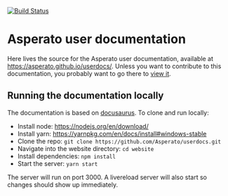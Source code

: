 [![Build Status](https://travis-ci.com/Asperato/userdocs.svg?branch=master)](https://travis-ci.com/Asperato/userdocs)

# Asperato user documentation

Here lives the source for the Asperato user documentation, available at https://asperato.github.io/userdocs/. Unless you want to contribute to this documentation, you probably want to go there to [view it](https://asperato.github.io/userdocs/).

## Running the documentation locally
The documentation is based on [docusaurus](https://docusaurus.io/). To clone and run locally:

 - Install node: https://nodejs.org/en/download/
 - Install yarn: https://yarnpkg.com/en/docs/install#windows-stable
 - Clone the repo: `git clone https://github.com/Asperato/userdocs.git`
 - Navigate into the website directory: `cd website`
 - Install dependencies: `npm install`
 - Start the server: `yarn start`

The server will run on port 3000. A livereload server will also start so changes should show up immediately.
